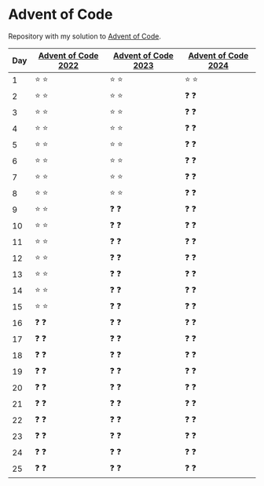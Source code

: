 # Advent of Code

Repository with my solution to [Advent of Code](https://adventofcode.com).

| Day | [Advent of Code 2022](https://adventofcode.com/2022/) | [Advent of Code 2023](https://adventofcode.com/2023/) | [Advent of Code 2024](https://adventofcode.com/2024/) |
| --- | ----------------------------------------------------- | ----------------------------------------------------- | ----------------------------------------------------- |
| 1   | :star: :star:                                         | :star: :star:                                         | :star: :star:                                         |
| 2   | :star: :star:                                         | :star: :star:                                         | :question: :question:                                 |
| 3   | :star: :star:                                         | :star: :star:                                         | :question: :question:                                 |
| 4   | :star: :star:                                         | :star: :star:                                         | :question: :question:                                 |
| 5   | :star: :star:                                         | :star: :star:                                         | :question: :question:                                 |
| 6   | :star: :star:                                         | :star: :star:                                         | :question: :question:                                 |
| 7   | :star: :star:                                         | :star: :star:                                         | :question: :question:                                 |
| 8   | :star: :star:                                         | :star: :star:                                         | :question: :question:                                 |
| 9   | :star: :star:                                         | :question: :question:                                 | :question: :question:                                 |
| 10  | :star: :star:                                         | :question: :question:                                 | :question: :question:                                 |
| 11  | :star: :star:                                         | :question: :question:                                 | :question: :question:                                 |
| 12  | :star: :star:                                         | :question: :question:                                 | :question: :question:                                 |
| 13  | :star: :star:                                         | :question: :question:                                 | :question: :question:                                 |
| 14  | :star: :star:                                         | :question: :question:                                 | :question: :question:                                 |
| 15  | :star: :star:                                         | :question: :question:                                 | :question: :question:                                 |
| 16  | :question: :question:                                 | :question: :question:                                 | :question: :question:                                 |
| 17  | :question: :question:                                 | :question: :question:                                 | :question: :question:                                 |
| 18  | :question: :question:                                 | :question: :question:                                 | :question: :question:                                 |
| 19  | :question: :question:                                 | :question: :question:                                 | :question: :question:                                 |
| 20  | :question: :question:                                 | :question: :question:                                 | :question: :question:                                 |
| 21  | :question: :question:                                 | :question: :question:                                 | :question: :question:                                 |
| 22  | :question: :question:                                 | :question: :question:                                 | :question: :question:                                 |
| 23  | :question: :question:                                 | :question: :question:                                 | :question: :question:                                 |
| 24  | :question: :question:                                 | :question: :question:                                 | :question: :question:                                 |
| 25  | :question: :question:                                 | :question: :question:                                 | :question: :question:                                 |
